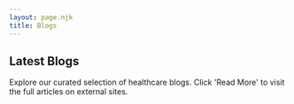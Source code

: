 ```yaml
---
layout: page.njk
title: Blogs
---
```


## Latest Blogs

Explore our curated selection of healthcare blogs. Click 'Read More' to visit the full articles on external sites. 